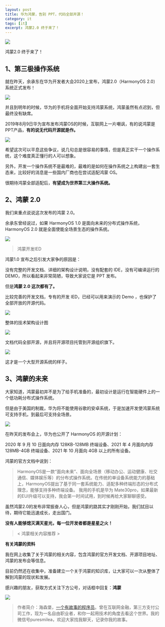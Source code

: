 ```yaml
---
layout: post
title: 华为鸿蒙，告别 PPT，代码全部开源！
category: it
tags: [it]
excerpt: 鸿蒙2.0 终于来了！
---
```


![](http://favorites.ren/assets/images/2020/it/hongmeng/hongmeng01.jpg) 

鸿蒙2.0 终于来了！

## 1、第三极操作系统

就在昨天，余承东在华为开发者大会2020上宣布，鸿蒙2.0（HarmonyOS 2.0）系统正式发布！

![](http://favorites.ren/assets/images/2020/it/hongmeng/hongmeng02.jpg) 

并且到明年的时候，华为的手机将全面开始支持鸿蒙系统，鸿蒙虽然有点迟到，但最终没有缺席。

2019年8月9日华为宣布发布鸿蒙OS的时候，互联网上一片嘲讽，有的说鸿蒙是PPT产品，**有的说无代码开源就是作。**

![](http://favorites.ren/assets/images/2020/it/hongmeng/hongmeng03.jpg) 

希望这次可以平息这些争议，说几句总是很容易的事情，但是真正实干一个操作系统，这个难度真正懂行的人可以想象。

另外，开发一个操作系统不是最难的，最难的是如何在操作系统之上构建出一套生态来，比较好的消息是一些国内厂商也在尝试适配鸿蒙 OS。

很期待鸿蒙全部适配后，**有望成为世界第三大操作系统。**

## 2、鸿蒙 2.0 

我们来重点说说这次发布的鸿蒙 2.0。

余承东曾经说过，如果 HarmonyOS 1.0 是面向未来的分布式操作系统， HarmonyOS 2.0 就是全面使能全场景生态的操作系统。

![](http://favorites.ren/assets/images/2020/it/hongmeng/hongmeng04.jpg) 

>鸿蒙开发IED

鸿蒙1.0 宣布之后引发大家争的原因是：

没有完整的开发文档、详细的架构设计说明，没有配套的 IDE，没有可编译运行的 DEMO，所以看起来非常简陋，导致大家说它是 PPT 发布。

但是**鸿蒙 2.0 这次都有了。**

比较完善的开发文档，专有的开发 IED，已经可以用来演示的 Demo ，也保护了全部开放的开源代码。

![](http://favorites.ren/assets/images/2020/it/hongmeng/hongmeng05.jpg) 

整体的技术架构设计图

![](http://favorites.ren/assets/images/2020/it/hongmeng/hongmeng06.jpg) 

文档代码全部开源，并且将开源项目托管到开源组织旗下。

![](http://favorites.ren/assets/images/2020/it/hongmeng/hongmeng07.jpg) 

这才是一个大型开源系统的样子。

## 3、鸿蒙的未来

大家知道，鸿蒙最初并不是为了给手机准备的，最初设计是运行在智能硬件上的一个低功耗分布式操作系统。

但是由于美国的制裁，华为将不能使用谷歌的安卓系统，于是加速开发使鸿蒙系统可支持手机，到最后可支持全场景。

![](http://favorites.ren/assets/images/2020/it/hongmeng/hongmeng08.jpg) 

在昨天的发布会上，华为也公开了 HarmonyOS 的开源计划：

2020 年 9 月 10 日面向内存 128KB-128MB 终端设备、2021 年 4 月面向内存 128MB-4GB 终端设备、2021 年 10 月面向 4GB 以上的所有设备。

鸿蒙的官方文档中说到：

>HarmonyOS是一款“面向未来”、面向全场景（移动办公、运动健康、社交通信、媒体娱乐等）的分布式操作系统。在传统的单设备系统能力的基础上，HarmonyOS提出了基于同一套系统能力、适配多种终端形态的分布式理念，能够支持多种终端设备。
我用的手机是华为 Mate30pro，如果最新的EUI升级可以支持，我会第一时间试用，到时候再给大家聊聊感受。

虽然鸿蒙2.0的发布非常振奋人心，但是鸿蒙的路其实才刚刚开始，我们拭目以待，期待它能迅速成长，走出国门。

**没有人能够熄灭满天星光，每一位开发者都是星星之火！**

>< 鸿蒙相关内容推荐 >

**有关鸿蒙的资料**

我在网上收集了关于鸿蒙的相关内容，包含鸿蒙的官方开发文档、开源项目地址、鸿蒙的发布会等信息。

目前仍然还在收集中，准备建立一个关于鸿蒙的知识库，让大家可以一次从整体了解到鸿蒙的现状和发展。

感兴趣的朋友，获取方式关注下方公号，对话框中回复：**鸿蒙**

![](http://favorites.ren/assets/images/2020/it/dagedu/dagedu09.jpg) 

>作者简介：海森堡，[一个有故事的程序员](http://www.intelyes.xyz/life/2020/03/25/fengkou-10year.html)。曾在互联网金融，第三方支付公司工作，现为一名自由职业者，和你一起用技术的角度去看这个世界。我的微信号puresmilea，欢迎大家找我聊天，记录你我的故事。



